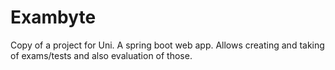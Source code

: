 # Exambyte

Copy of a project for Uni.
A spring boot web app.
Allows creating and taking of exams/tests and also evaluation of those.
